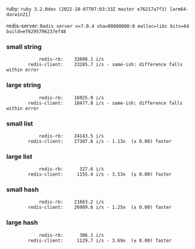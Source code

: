 ruby: `ruby 3.2.0dev (2022-10-07T07:03:33Z master e76217a7f3) [arm64-darwin21]`

redis-server: `Redis server v=7.0.4 sha=00000000:0 malloc=libc bits=64 build=ef6295796237ef48`


### small string

```
            redis-rb:    32608.1 i/s
        redis-client:    33285.7 i/s - same-ish: difference falls within error

```

### large string

```
            redis-rb:    16925.9 i/s
        redis-client:    18477.8 i/s - same-ish: difference falls within error

```

### small list

```
            redis-rb:    24143.5 i/s
        redis-client:    27307.6 i/s - 1.13x  (± 0.00) faster

```

### large list

```
            redis-rb:      327.6 i/s
        redis-client:     1155.4 i/s - 3.53x  (± 0.00) faster

```

### small hash

```
            redis-rb:    21663.2 i/s
        redis-client:    26989.6 i/s - 1.25x  (± 0.00) faster

```

### large hash

```
            redis-rb:      306.1 i/s
        redis-client:     1129.7 i/s - 3.69x  (± 0.00) faster

```

